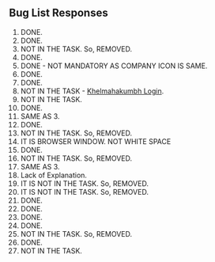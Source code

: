 ## Bug List Responses
01. DONE.
02. DONE.
03. NOT IN THE TASK. So, REMOVED.
04. DONE.
05. DONE - NOT MANDATORY AS COMPANY ICON IS SAME.
06. DONE.
07. DONE.
08. NOT IN THE TASK - [Khelmahakumbh Login](https://khelmahakumbh.gujarat.gov.in/login).
09. NOT IN THE TASK.
10. DONE.
11. SAME AS 3.
12. DONE.
13. NOT IN THE TASK. So, REMOVED.
14. IT IS BROWSER WINDOW. NOT WHITE SPACE
15. DONE.
16. NOT IN THE TASK. So, REMOVED.
17. SAME AS 3.
18. Lack of Explanation.
19. IT IS NOT IN THE TASK. So, REMOVED.
20. IT IS NOT IN THE TASK. So, REMOVED.
21. DONE.
22. DONE.
23. DONE.
24. DONE.
25. NOT IN THE TASK. So, REMOVED.
26. DONE.
27. NOT IN THE TASK.
